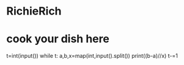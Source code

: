 # RichieRich
# cook your dish here
t=int(input())
while t:
    a,b,x=map(int,input().split())
    print((b-a)//x)
    t-=1
